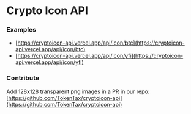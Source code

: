 # Crypto Icon API

### Examples
- [https://cryptoicon-api.vercel.app/api/icon/btc](https://cryptoicon-api.vercel.app/api/icon/btc)
- [https://cryptoicon-api.vercel.app/api/icon/yfi](https://cryptoicon-api.vercel.app/api/icon/yfi)

### Contribute

Add 128x128 transparent png images in a PR in our repo: [https://github.com/TokenTax/cryptoicon-api](https://github.com/TokenTax/cryptoicon-api)
